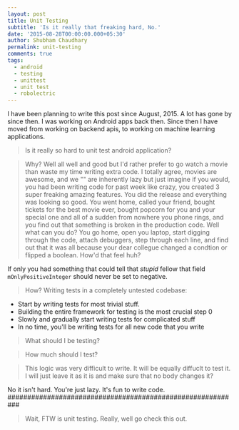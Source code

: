 ```yaml
---
layout: post
title: Unit Testing
subtitle: 'Is it really that freaking hard, No.'
date: '2015-08-28T00:00:00.000+05:30'
author: Shubham Chaudhary
permalink: unit-testing
comments: true
tags:
  - android
  - testing
  - unittest
  - unit test
  - robolectric
---
```


I have been planning to write this post since August, 2015. A lot has gone by
since then. I was working on Android apps back then. Since then I have moved
from working on backend apis, to working on machine learning applications.

> Is it really so hard to unit test android application?

> Why?
> Well all well and good but I'd rather prefer to go watch a movie than waste
my time writing extra code.
I totally agree, movies are awesome, and we "" are inherently lazy but just
imagine if you would, you had been writing code for past week like crazy, you
created 3 super freaking amazing features. You did the release and everything
was looking so good. You went home, called your friend, bought tickets for the
best movie ever, bought popcorn for you and your special one and all of a
sudden from nowhere you phone rings, and you find out that something is broken
in the production code. Well what can you do? You go home, open you laptop,
start digging through the code, attach debuggers, step through each line, and
find out that it was all because your dear collegue changed a condtion or
flipped a boolean. How'd that feel huh?

If only you had something that could tell that _stupid_ fellow that field
<code>mOnlyPositiveInteger</code> should never be set to negative.

> How?
Writing tests in a completely untested codebase:
* Start by writing tests for most trivial stuff.
* Building the entire framework for testing is the most crucial step 0
* Slowly and gradually start writing tests for complicated stuff
* In no time, you'll be writing tests for all new code that you write

> What should I be testing?

> How much should I test?

> This logic was very difficult to write. It will be equally diffuclt to test it.
I will just leave it as it is and make sure that no body changes it?


No it isn't hard. You're just lazy. It's fun to write code.
###########################################################


> Wait, FTW is unit testing.
Really, well go check this out.


<!-- TODO: Quora link for two developers. -->
